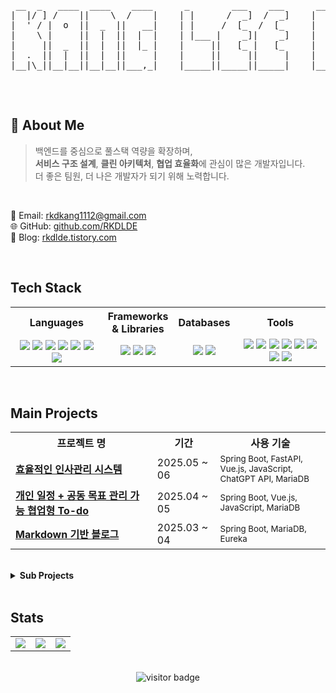 <!-- 헤더 -->
<div align="center">
<pre>
 __  _   ____  ____    ____      _        ___    ___      ___     ___     ___  __ __  ____  
|  |/ ] /    ||    \  /    |    | |      /  _]  /  _]    |   \   /   \   /  _]|  |  ||    \ 
|  ' / |  o  ||  _  ||   __|    | |     /  [_  /  [_     |    \ |     | /  [_ |  |  ||  _  |
|    \ |     ||  |  ||  |  |    | |___ |    _]|    _]    |  D  ||  O  ||    _]|  |  ||  |  |
|     ||  _  ||  |  ||  |_ |    |     ||   [_ |   [_     |     ||     ||   [_ |  :  ||  |  |
|  .  ||  |  ||  |  ||     |    |     ||     ||     |    |     ||     ||     ||     ||  |  |
|__|\_||__|__||__|__||___,_|    |_____||_____||_____|    |_____| \___/ |_____| \__,_||__|__|

</pre>
</div>

<br/>

## 👋 About Me

> 백엔드를 중심으로 풀스택 역량을 확장하며,   
> **서비스 구조 설계**, **클린 아키텍처**, **협업 효율화**에 관심이 많은 개발자입니다.  
> 더 좋은 팀원, 더 나은 개발자가 되기 위해 노력합니다.

<br/>

📧 Email: rkdkang1112@gmail.com  
🌐 GitHub: [github.com/RKDLDE](https://github.com/RKDLDE)  
📝 Blog: [rkdlde.tistory.com](https://rkdlde.tistory.com)

<br/>

## Tech Stack

<table>
  <tr>
    <th width="30%" align="center">Languages</th>
    <th width="22%" align="center">Frameworks & Libraries</th>
    <th width="18%" align="center">Databases</th>
    <th width="30%" align="center">Tools</th>
  </tr>
  <tr>
    <td align="center">
      <img src="https://img.shields.io/badge/HTML5-E34F26?style=flat&logo=HTML5&logoColor=white"/>
      <img src="https://img.shields.io/badge/JavaScript-F7DF1E?style=flat&logo=JavaScript&logoColor=black"/>
      <img src="https://img.shields.io/badge/Java-007396?style=flat&logo=OpenJDK&logoColor=white"/>
      <img src="https://img.shields.io/badge/Python-3776AB?style=flat&logo=Python&logoColor=white"/>
      <img src="https://img.shields.io/badge/CSS3-1572B6?style=flat&logo=CSS3&logoColor=white"/>
      <img src="https://img.shields.io/badge/Dart-0175C2?style=flat&logo=Dart&logoColor=white"/>
      <img src="https://img.shields.io/badge/Kotlin-7F52FF?style=flat&logo=Kotlin&logoColor=white"/>
    </td>
    <td align="center">
      <img src="https://img.shields.io/badge/Vue.js-4FC08D?style=flat&logo=Vue.js&logoColor=white"/>
      <img src="https://img.shields.io/badge/Spring Boot-6DB33F?style=flat&logo=SpringBoot&logoColor=white"/>
      <img src="https://img.shields.io/badge/FastAPI-009688?style=flat&logo=FastAPI&logoColor=white"/>
    </td>
    <td align="center">
      <img src="https://img.shields.io/badge/MySQL-4479A1?style=flat&logo=MySQL&logoColor=white"/>
      <img src="https://img.shields.io/badge/MariaDB-003545?style=flat&logo=MariaDB&logoColor=white"/>
    </td>
    <td align="center">
      <img src="https://img.shields.io/badge/Postman-FF6C37?style=flat&logo=Postman&logoColor=white"/>
      <img src="https://img.shields.io/badge/Git-F05032?style=flat&logo=Git&logoColor=white"/>
      <img src="https://img.shields.io/badge/GitHub-181717?style=flat&logo=GitHub&logoColor=white"/>
      <img src="https://img.shields.io/badge/Notion-F3F3F3?style=flat&logo=Notion&logoColor=black"/>
      <img src="https://img.shields.io/badge/Figma-F24E1E?style=flat&logo=Figma&logoColor=white"/>
      <img src="https://img.shields.io/badge/DA%23-FFB900?style=flat&logoColor=white"/>
      <img src="https://img.shields.io/badge/ERDCloud-007ACC?style=flat&logo=Cloud&logoColor=white"/>
      <img src="https://img.shields.io/badge/Miro-050038?style=flat&logo=Miro&logoColor=white"/>
    </td>
  </tr>
</table>

<br/>  

## Main Projects

<table width="100%" style="table-layout: auto;">
  <tr>
    <th width="45%" align="center">프로젝트 명</th>
    <th width="20%" align="center">기간</th>
    <th width="35%" align="center">사용 기술</th>
  </tr>
  <tr>
    <td>
      <a href="https://github.com/TEAM-DDIS/be14-fin-DDIS-FE"><b>효율적인 인사관리 시스템</b></a><br/>
    </td>
    <td>2025.05 ~ 06</td>
    <td>
      <sub>
        Spring Boot, FastAPI, Vue.js, JavaScript, ChatGPT API, MariaDB
      </sub>
    </td>
  </tr>
  <tr>
    <td>
      <a href="https://github.com/TEAM-DDIS/be14-4th-DDIS-ToDoDduDu-BE"><b>개인 일정 + 공동 목표 관리 가능 협업형 To-do</b></a><br/>
    </td>
    <td>2025.04 ~ 05</td>
    <td><sub>Spring Boot, Vue.js, JavaScript, MariaDB</sub></td>
  </tr>
  <tr>
    <td>
      <a href="https://github.com/be14-2nd-spring-is-coming/be14-2nd-springiscomming-marktory"><b>Markdown 기반 블로그</b></a><br/>
    </td>
    <td>2025.03 ~ 04</td>
    <td><sub>Spring Boot, MariaDB, Eureka</sub></td>
  </tr>
</table>

<br/>

<details>
<summary><strong> Sub Projects</strong></summary>
<br/>

<table width="100%" style="table-layout: auto;">
  <tr>
    <th width="45%" align="center">프로젝트 명</th>
    <th width="25%" align="center">기간</th>
    <th width="30%" align="center">사용 기술</th>
  </tr>
  <tr>
    <td>
      <a href="https://github.com/RKDLDE/be14-1st-DDIS-POPUP"><b>팝업스토어 통합 관리 시스템</b></a><br/>
    </td>
    <td>2025.01</td>
    <td><sub>MariaDB, Linux, Ubuntu</sub></td>
  </tr>
  <tr>
    <td>
      <a href="https://github.com/RKDLDE/Z_project"><b>Kotlin 기반 프라이빗 커뮤니티 APP</b></a><br/>
    </td>
    <td>2024.07 ~ 11</td>
    <td><sub>Kotlin, Firebase, Kakao API</sub></td>
  </tr>
  <tr>
    <td>
      <a href="https://github.com/RKDLDE/panic_project"><b>Flutter 기반 공황장애 관리 보조 APP</b></a><br/>
    </td>
    <td>2023.06 ~ 2024.01</td>
    <td><sub>Flutter, Firebase, Google Cloud API</sub></td>
  </tr>
</table>

</details>

<br/>  

## Stats

<div align="center">
<table>
  <tr>
    <td>
      <img src="https://github-readme-stats.vercel.app/api?username=RKDLDE&show_icons=true&theme=radical&hide_title=true&hide_border=true" />
    </td>
    <td>
      <img src="https://streak-stats.demolab.com/?user=RKDLDE&theme=radical" />
    </td>
    <td>
      <a href="https://solved.ac/rkdkang1112">
        <img src="http://mazassumnida.wtf/api/v2/generate_badge?boj=rkdkang1112" />
      </a>
    </td>
  </tr>
</table>
</div>

<br/>

<div align="center">
  <img src="https://komarev.com/ghpvc/?username=RKDLDE&color=blue&style=flat-square" alt="visitor badge"/>
</div>
